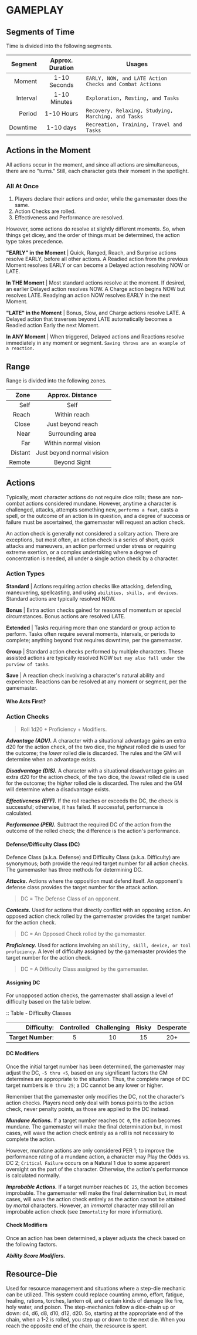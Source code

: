 # GAMEPLAY

<!--add copy here-->

## Segments of Time

Time is divided into the following segments.

|  Segment | Approx. Duration | Usages                                                  |
| -------: | :--------------: | ------------------------------------------------------- |
|   Moment |   1-10 Seconds   | `EARLY, NOW, and LATE Action Checks and Combat Actions` |
| Interval |   1-10 Minutes   | `Exploration, Resting, and Tasks`                       |
|   Period |    1-10 Hours    | `Recovery, Relaxing, Studying, Marching, and Tasks`     |
| Downtime |    1-10 days     | `Recreation, Training, Travel and Tasks`                |

## Actions in the Moment

All actions occur in the moment, and since all actions are simultaneous, there are no "turns." Still, each character gets their moment in the spotlight.

### All At Once

1. Players declare their actions and order, while the gamemaster does the same.
2. Action Checks are rolled.
3. Effectiveness and Performance are resolved.

However, some actions do resolve at slightly different moments. So, when things get dicey, and the order of things must be determined, the action type takes precedence.

**"EARLY" in the Moment** | Quick, Ranged, Reach, and Surprise actions resolve EARLY, before all other actions. A Readied action from the previous Moment resolves EARLY or can become a Delayed action resolving NOW or LATE.

**In THE Moment** | Most standard actions resolve at the moment. If desired, an earlier  Delayed action resolves NOW. A Charge action begins NOW but resolves LATE. Readying an action NOW resolves EARLY in the next Moment.

**"LATE" in the Moment** | Bonus, Slow, and Charge actions resolve LATE. A Delayed action that traverses beyond LATE automatically becomes a Readied action Early the next Moment.

**In ANY Moment** | When triggered, Delayed actions and Reactions resolve immediately in any moment or segment. `Saving throws are an example of a reaction.`

## Range

Range is divided into the following zones.

|    Zone |     Approx. Distance      |
| ------: | :-----------------------: |
|    Self |           Self            |
|   Reach |       Within reach        |
|   Close |     Just beyond reach     |
|    Near |     Surrounding area      |
|     Far |   Within normal vision    |
| Distant | Just beyond normal vision |
|  Remote |       Beyond Sight        |

## Actions

Typically, most character actions do not require dice rolls; these are non-combat actions considered mundane. However, anytime a character is challenged, attacks, attempts something new, `performs a feat`, casts a spell, or the outcome of an action is in question, and a degree of success or failure must be ascertained, the gamemaster will request an action check.

An action check is generally not considered a solitary action. There are exceptions, but most often, an action check is a series of short, quick attacks and maneuvers, an action performed under stress or requiring extreme exertion, or a complex undertaking where a degree of concentration is needed, all under a single action check by a character.

### Action Types

**Standard** | Actions requiring action checks like attacking, defending, maneuvering, spellcasting, and using `abilities, skills, and devices`. Standard actions are typically resolved NOW.

**Bonus** | Extra action checks gained for reasons of momentum or special circumstances. Bonus actions are resolved LATE.

**Extended** | Tasks requiring more than one standard or group action to perform. Tasks often require several moments, intervals, or periods to complete; anything beyond that requires downtime, per the gamemaster.

**Group** | Standard action checks performed by multiple characters. These assisted actions are typically resolved NOW `but may also fall under the purview of tasks`.

**Save** | A reaction check involving a character's natural ability and experience. Reactions can be resolved at any moment or segment, per the gamemaster.

#### Who Acts First?

<!--add copy here-->

### Action Checks

> Roll 1d20 + Proficiency + Modifiers.

***Advantage (ADV).*** A character with a situational advantage gains an extra d20 for the action check, of the two dice, the *highest* rolled die is used for the outcome; the *lower* rolled die is discarded. The rules and the GM will determine when an advantage exists.

***Disadvantage (DIS).*** A character with a situational disadvantage gains an extra d20 for the action check, of the two dice, the *lowest* rolled die is used for the outcome; the *higher* rolled die is discarded. The rules and the GM will determine when a disadvantage exists.

***Effectiveness (EFF).*** If the roll reaches or exceeds the DC, the check is successful; otherwise, it has failed. If successful, performance is calculated.

***Performance (PER).*** Subtract the required DC of the action from the outcome of the rolled check; the difference is the action's performance.

#### Defense/Difficulty Class (DC)

Defence Class (a.k.a. Defense) and Difficulty Class (a.k.a. Difficulty) are synonymous; both provide the required target number for all action checks. The gamemaster has three methods for determining DC.

***Attacks.*** Actions where the opposition must defend itself. An opponent's defense class provides the target number for the attack action.

> DC = The Defense Class of an opponent.

***Contests.*** Used for actions that directly conflict with an opposing action. An opposed action check rolled by the gamemaster provides the target number for the action check.

> DC = An Opposed Check rolled by the gamemaster.

***Proficiency.*** Used for actions involving an `ability, skill, device, or tool proficiency`. A level of difficulty assigned by the gamemaster provides the target number for the action check.

> DC = A Difficulty Class assigned by the gamemaster.

#### Assigning DC

For unopposed action checks, the gamemaster shall assign a level of difficulty based on the table below.

:: Table - Difficulty Classes

|        Difficulty: | Controlled | Challenging | Risky | Desperate |
| -----------------: | :--------: | :---------: | :---: | :-------: |
| **Target Number**: |     5      |     10      |  15   |    20+    |

#### DC Modifiers

Once the initial target number has been determined, the gamemaster may adjust the DC, `-5 thru +5`, based on any significant factors the GM determines are appropriate to the situation. Thus, the complete range of DC target numbers is `0 thru 25`; a DC cannot be any lower or higher.

<!--Add list of DC Modifiers-->

Remember that the gamemaster only modifies the DC, not the character's action checks. Players need only deal with bonus points to the action check, never penalty points, as those are applied to the DC instead.

***Mundane Actions.*** If a target number reaches `DC 0`, the action becomes mundane. The gamemaster will make the final determination but, in most cases, will wave the action check entirely as a roll is not necessary to complete the action. 

However, mundane actions are only considered PER 1; to improve the performance rating of a mundane action, a character may Play the Odds vs. DC 2; `Critical Failure` occurs on a Natural 1 due to some apparent oversight on the part of the character. Otherwise, the action's performance is calculated normally.

***Improbable Actions.*** If a target number reaches `DC 25`, the action becomes improbable. The gamemaster will make the final determination but, in most cases, will wave the action check entirely as the action cannot be attained by *mortal* characters. However, an *immortal* character may still roll an improbable action check (see `Immortality` for more information).

#### Check Modifiers

Once an action has been determined, a player adjusts the check based on the following factors.

***Ability Score Modifiers.*** <!--add copy here-->

<!--Add list of more Check Modifiers-->

## Resource-Die

Used for resource management and situations where a step-die mechanic can be utilized. This system could replace counting ammo, effort, fatigue, healing, rations, torches, lantern oil, and certain kinds of damage like fire, holy water, and poison. The step-mechanics follow a dice-chain up or down: d4, d6, d8, d10, d12, d20. So, starting at the appropriate end of the chain, when a 1-2 is rolled, you step up or down to the next die. When you reach the opposite end of the chain, the resource is spent.
